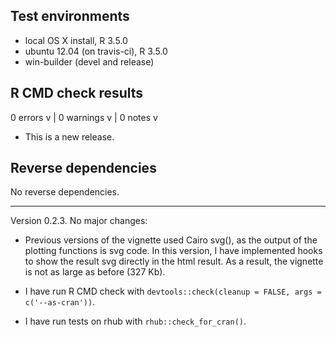## Test environments
* local OS X install, R 3.5.0
* ubuntu 12.04 (on travis-ci), R 3.5.0
* win-builder (devel and release)

## R CMD check results

0 errors v | 0 warnings v | 0 notes v

* This is a new release.

## Reverse dependencies

No reverse dependencies.

---

Version 0.2.3. No major changes:

* Previous versions of the vignette used Cairo svg(), as the output of the plotting functions is svg code. In this version, I have implemented hooks to show the result svg directly in the html result. As a result, the vignette is not as large as before (327 Kb).

* I have run R CMD check with `devtools::check(cleanup = FALSE, args = c('--as-cran'))`.
  
* I have run tests on rhub with `rhub::check_for_cran()`.

